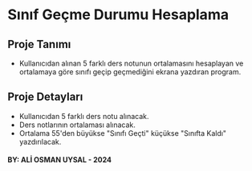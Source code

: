 # Sınıf Geçme Durumu Hesaplama
## Proje Tanımı
- Kullanıcıdan alınan 5 farklı ders notunun ortalamasını hesaplayan ve
  ortalamaya göre sınıfı geçip geçmediğini ekrana yazdıran program.
## Proje Detayları
- Kullanıcıdan 5 farklı ders notu alınacak.
- Ders notlarının ortalaması alınacak.
- Ortalama 55'den büyükse "Sınıfı Geçti" küçükse "Sınıfta Kaldı" yazdırılacak.
#### BY: ALİ OSMAN UYSAL - 2024
